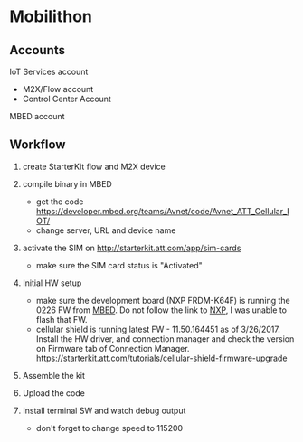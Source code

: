 # Mobilithon

## Accounts
IoT Services account
* M2X/Flow account
* Control Center Account

MBED account

## Workflow
1. create StarterKit flow and M2X device

2. compile binary in MBED
   * get the code https://developer.mbed.org/teams/Avnet/code/Avnet_ATT_Cellular_IOT/
   * change server, URL and device name

3. activate the SIM on http://starterkit.att.com/app/sim-cards
   * make sure the SIM card status is "Activated"

4. Initial HW setup
   * make sure the development board (NXP FRDM-K64F) is running the 0226 FW from [MBED](developer.mbed.org/handbook/Firmware-FRDM-K64F). 
      Do not follow the link to [NXP](http://www.nxp.com/products/software-and-tools/run-time-software/kinetis-software-and-tools/ides-for-kinetis-mcus/opensda-serial-and-debug-adapter:OPENSDA?tid=vanOpenSDA#FRDM-K64F), I was unable to flash that FW.
   * cellular shield is running latest FW - 11.50.164451 as of 3/26/2017. Install the HW driver, and connection manager and check the version on Firmware tab of Connection Manager. https://starterkit.att.com/tutorials/cellular-shield-firmware-upgrade
 
5. Assemble the kit

6. Upload the code

7. Install terminal SW and watch debug output
   * don't forget to change speed to 115200
